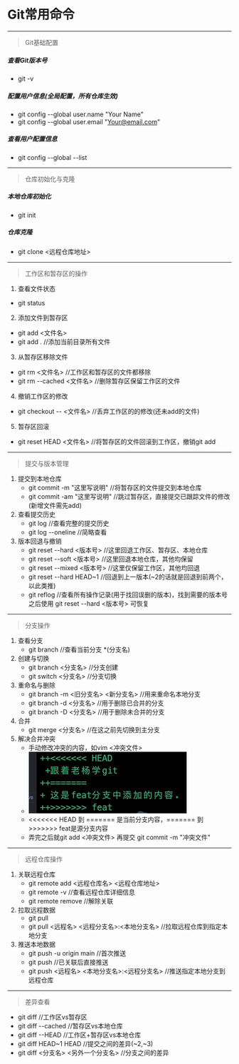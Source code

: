 # Git常用命令
---
> Git基础配置
##### 查看Git版本号
  - git -v
##### 配置用户信息(全局配置，所有仓库生效)
  - git config --global user.name "Your Name"
  - git config --global user.email "Your@email.com"
##### 查看用户配置信息
  - git config --global --list
---
> 仓库初始化与克隆
##### 本地仓库初始化
  - git init
##### 仓库克隆
  - git clone <远程仓库地址>
---
> 工作区和暂存区的操作
1. 查看文件状态
  - git status
2. 添加文件到暂存区
  - git add <文件名>
  - git add .                   //添加当前目录所有文件
3. 从暂存区移除文件
  - git rm <文件名>             //工作区和暂存区的文件都移除
  - git rm --cached <文件名>    //删除暂存区保留工作区的文件
4. 撤销工作区的修改
  - git checkout -- <文件名>    //丢弃工作区的的修改(还未add的文件)
5. 暂存区回滚
  - git reset HEAD <文件名>     //将暂存区的文件回滚到工作区，撤销git add
---
> 提交与版本管理
1. 提交到本地仓库
   - git commit -m "这里写说明" //将暂存区的文件提交到本地仓库
   - git commit -am "这里写说明" //跳过暂存区，直接提交已跟踪文件的修改(新增文件需先add)
2. 查看提交历史
   - git log                   //查看完整的提交历史
   - git log --oneline         //简略查看
3. 版本回退与撤销
   - git reset --hard <版本号>  //这里回退工作区、暂存区、本地仓库
   - git reset --soft <版本号>  //这里回退本地仓库，其他均保留
   - git reset --mixed <版本号> //这里仅保留工作区，其他均回退
   - git reset --hard HEAD~1    //回退到上一版本(~2的话就是回退到前两个，以此类推)
   - git reflog                 //查看所有操作记录(用于找回误删的版本)，找到需要的版本号之后使用 git reset --hard <版本号> 可恢复
--- 
> 分支操作
1. 查看分支
   - git branch                 //查看当前分支 *(分支名)
2. 创建与切换
   - git branch <分支名>        //分支创建
   - git switch <分支名>        //分支切换
3. 重命名与删除
   - git branch -m <旧分支名> <新分支名>  //用来重命名本地分支
   - git branch -d <分支名>     //用于删除已合并的分支
   - git branch -D <分支名>     //用于删除未合并的分支
4. 合并
   - git merge <分支名>  //在这之前先切换到主分支
5. 解决合并冲突
   - 手动修改冲突的内容，如vim <冲突文件>
   - ![冲突演示](https://github.com/xzdxxx/github-tutor/blob/main/demo.png?raw=true)
   - <<<<<<< HEAD 到 ======= 是当前分支内容，======= 到 >>>>>>> feat是源分支内容
   - 弄完之后就git add <冲突文件> 再提交 git commit -m "冲突文件"
---
> 远程仓库操作
1. 关联远程仓库
   - git remote add <远程仓库名> <远程仓库地址>
   - git remote -v           //查看远程仓库详细信息
   - git remote remove       //解除关联
2. 拉取远程数据
   - git pull
   - git pull <远程名> <远程分支名>:<本地分支名> //拉取远程仓库到指定本地分支
3. 推送本地数据
   - git push -u origin main    //首次推送
   - git push                   //已关联后直接推送
   - git push <远程名> <本地分支名>:<远程分支名>    //推送指定本地分支到远程仓库
---
> 差异查看
- git diff                //工作区vs暂存区
- git diff --cached       //暂存区vs本地仓库
- git diff --HEAD         //工作区+暂存区vs本地仓库
- git diff HEAD~1 HEAD    //提交之间的差异(~2,~3)
- git diff <分支名> <另外一个分支名>    //分支之间的差异
